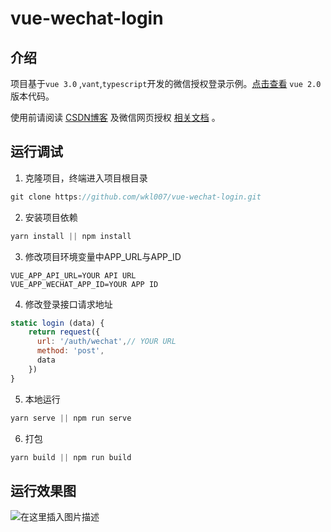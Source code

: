 # vue-wechat-login

## 介绍

项目基于`vue 3.0` ,`vant`,`typescript`开发的微信授权登录示例。[点击查看](https://github.com/wkl007/vue-wechat-login/tree/vue_2.0) `vue 2.0` 版本代码。

使用前请阅读 [CSDN博客](https://blog.csdn.net/qq_35844177/article/details/79743812) 及微信网页授权 [相关文档](https://developers.weixin.qq.com/doc/offiaccount/OA_Web_Apps/Wechat_webpage_authorization.html) 。

## 运行调试

1. 克隆项目，终端进入项目根目录

```javascript
git clone https://github.com/wkl007/vue-wechat-login.git
```

2. 安装项目依赖

```javascript
yarn install || npm install
```

3. 修改项目环境变量中APP_URL与APP_ID

```
VUE_APP_API_URL=YOUR API URL
VUE_APP_WECHAT_APP_ID=YOUR APP ID
```

4. 修改登录接口请求地址

```javascript
static login (data) {
    return request({
      url: '/auth/wechat',// YOUR URL
      method: 'post',
      data
    })
}
```

5. 本地运行

```javascript
yarn serve || npm run serve
```

6. 打包

```javascript
yarn build || npm run build
```

## 运行效果图

![在这里插入图片描述](https://img-blog.csdnimg.cn/20190723171657695.png?x-oss-process=image/watermark,type_ZmFuZ3poZW5naGVpdGk,shadow_10,text_aHR0cHM6Ly9ibG9nLmNzZG4ubmV0L3FxXzM1ODQ0MTc3,size_16,color_FFFFFF,t_70)

